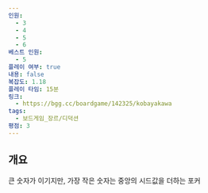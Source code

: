 ```yaml
---
인원:
  - 3
  - 4
  - 5
  - 6
베스트 인원:
  - 5
플레이 여부: true
내용: false
복잡도: 1.18
플레이 타임: 15분
링크:
  - https://bgg.cc/boardgame/142325/kobayakawa
tags:
  - 보드게임_장르/디덕션
평점: 3
---
```

## 개요
큰 숫자가 이기지만, 가장 작은 숫자는 중앙의 시드값을 더하는 포커